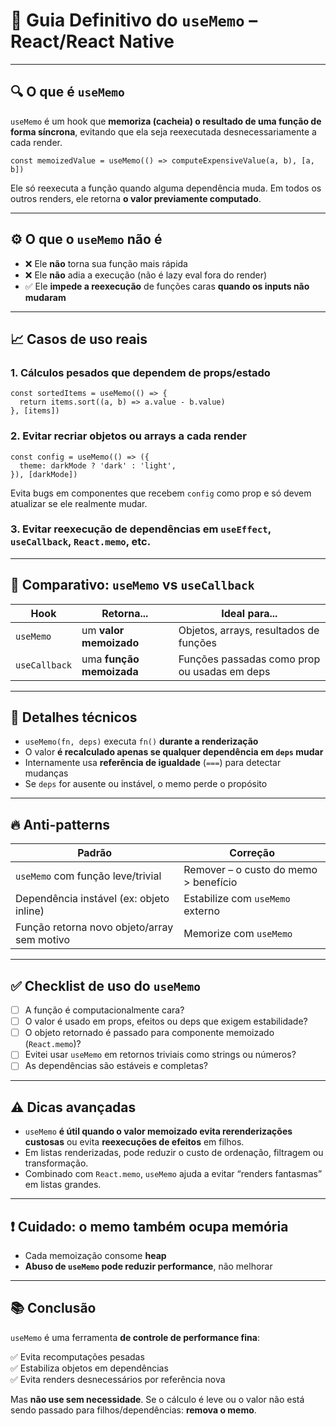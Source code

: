 # 🧠 Guia Definitivo do `useMemo` – React/React Native

---

## 🔍 O que é `useMemo`

`useMemo` é um hook que **memoriza (cacheia) o resultado de uma função de forma síncrona**, evitando que ela seja reexecutada desnecessariamente a cada render.

```tsx
const memoizedValue = useMemo(() => computeExpensiveValue(a, b), [a, b])
```

Ele só reexecuta a função quando alguma dependência muda. Em todos os outros renders, ele retorna **o valor previamente computado**.

---

## ⚙️ O que o `useMemo` **não é**

- ❌ Ele **não** torna sua função mais rápida
- ❌ Ele **não** adia a execução (não é lazy eval fora do render)
- ✅ Ele **impede a reexecução** de funções caras **quando os inputs não mudaram**

---

## 📈 Casos de uso reais

### 1. Cálculos pesados que dependem de props/estado
```tsx
const sortedItems = useMemo(() => {
  return items.sort((a, b) => a.value - b.value)
}, [items])
```

### 2. Evitar recriar objetos ou arrays a cada render
```tsx
const config = useMemo(() => ({
  theme: darkMode ? 'dark' : 'light',
}), [darkMode])
```

Evita bugs em componentes que recebem `config` como prop e só devem atualizar se ele realmente mudar.

### 3. Evitar reexecução de dependências em `useEffect`, `useCallback`, `React.memo`, etc.

---

## 🧠 Comparativo: `useMemo` vs `useCallback`

| Hook       | Retorna...     | Ideal para... |
|------------|----------------|----------------|
| `useMemo`  | um **valor memoizado** | Objetos, arrays, resultados de funções |
| `useCallback` | uma **função memoizada** | Funções passadas como prop ou usadas em deps |

---

## 🔬 Detalhes técnicos

- `useMemo(fn, deps)` executa `fn()` **durante a renderização**
- O valor **é recalculado apenas se qualquer dependência em `deps` mudar**
- Internamente usa **referência de igualdade** (`===`) para detectar mudanças
- Se `deps` for ausente ou instável, o memo perde o propósito

---

## 🔥 Anti-patterns

| Padrão                          | Correção                              |
|----------------------------------|----------------------------------------|
| `useMemo` com função leve/trivial | Remover – o custo do memo > benefício |
| Dependência instável (ex: objeto inline) | Estabilize com `useMemo` externo       |
| Função retorna novo objeto/array sem motivo | Memorize com `useMemo`                |

---

## ✅ Checklist de uso do `useMemo`

- [ ] A função é computacionalmente cara?
- [ ] O valor é usado em props, efeitos ou deps que exigem estabilidade?
- [ ] O objeto retornado é passado para componente memoizado (`React.memo`)?
- [ ] Evitei usar `useMemo` em retornos triviais como strings ou números?
- [ ] As dependências são estáveis e completas?

---

## ⚠️ Dicas avançadas

- `useMemo` **é útil quando o valor memoizado evita rerenderizações custosas** ou evita **reexecuções de efeitos** em filhos.
- Em listas renderizadas, pode reduzir o custo de ordenação, filtragem ou transformação.
- Combinado com `React.memo`, `useMemo` ajuda a evitar “renders fantasmas” em listas grandes.

---

## ❗ Cuidado: o memo **também ocupa memória**

- Cada memoização consome **heap**
- **Abuso de `useMemo` pode reduzir performance**, não melhorar

---

## 📚 Conclusão

`useMemo` é uma ferramenta **de controle de performance fina**:

✅ Evita recomputações pesadas  
✅ Estabiliza objetos em dependências  
✅ Evita renders desnecessários por referência nova

Mas **não use sem necessidade**. Se o cálculo é leve ou o valor não está sendo passado para filhos/dependências: **remova o memo**.


